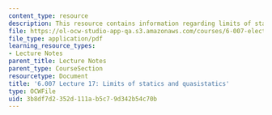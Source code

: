 ```yaml
---
content_type: resource
description: This resource contains information regarding limits of statics and quasistatics.
file: https://ol-ocw-studio-app-qa.s3.amazonaws.com/courses/6-007-electromagnetic-energy-from-motors-to-lasers-spring-2011/3b8df7d2352d111ab5c79d342b54c70b_MIT6_007S11_lec17.pdf
file_type: application/pdf
learning_resource_types:
- Lecture Notes
parent_title: Lecture Notes
parent_type: CourseSection
resourcetype: Document
title: '6.007 Lecture 17: Limits of statics and quasistatics'
type: OCWFile
uid: 3b8df7d2-352d-111a-b5c7-9d342b54c70b
---
```

